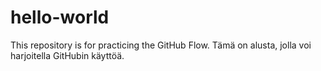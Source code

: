 # hello-world
This repository is for practicing the GitHub Flow.
Tämä on alusta, jolla voi harjoitella GitHubin käyttöä.
